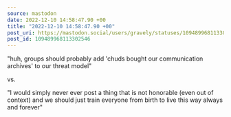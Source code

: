 ```yaml
---
source: mastodon
date: 2022-12-10 14:58:47.90 +00
title: "2022-12-10 14:58:47.90 +00"
post_uri: https://mastodon.social/users/gravely/statuses/109489968113302546
post_id: 109489968113302546
---
```

"huh, groups should probably add 'chuds bought our communication archives' to our threat model"

vs.

"I would simply never ever post a thing that is not honorable (even out of context) and we should just train everyone from birth to live this way always and forever"


